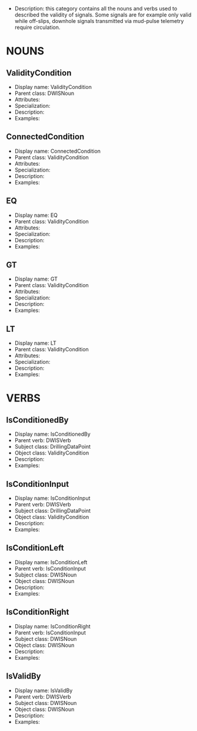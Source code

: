 - Description: this category contains all the nouns and verbs used to described the validity of signals. Some signals are for example only valid while off-slips, downhole signals transmitted via mud-pulse telemetry require circulation.

# NOUNS
## ValidityCondition <!-- NOUN -->
- Display name: ValidityCondition
- Parent class: DWISNoun
- Attributes:
- Specialization:
- Description: 
- Examples:
## ConnectedCondition <!-- NOUN -->
- Display name: ConnectedCondition
- Parent class: ValidityCondition
- Attributes:
- Specialization:
- Description: 
- Examples:
## EQ <!-- NOUN -->
- Display name: EQ
- Parent class: ValidityCondition
- Attributes:
- Specialization:
- Description: 
- Examples:
## GT <!-- NOUN -->
- Display name: GT
- Parent class: ValidityCondition
- Attributes:
- Specialization:
- Description: 
- Examples:
## LT <!-- NOUN -->
- Display name: LT
- Parent class: ValidityCondition
- Attributes:
- Specialization:
- Description: 
- Examples:


# VERBS
## IsConditionedBy <!-- VERB -->
- Display name: IsConditionedBy
- Parent verb: DWISVerb
- Subject class: DrillingDataPoint
- Object class: ValidityCondition
- Description: 
- Examples: 
## IsConditionInput <!-- VERB -->
- Display name: IsConditionInput
- Parent verb: DWISVerb
- Subject class: DrillingDataPoint
- Object class: ValidityCondition
- Description: 
- Examples: 
## IsConditionLeft <!-- VERB -->
- Display name: IsConditionLeft
- Parent verb: IsConditionInput
- Subject class: DWISNoun
- Object class: DWISNoun
- Description: 
- Examples: 
## IsConditionRight <!-- VERB -->
- Display name: IsConditionRight
- Parent verb: IsConditionInput
- Subject class: DWISNoun
- Object class: DWISNoun
- Description: 
- Examples: 
## IsValidBy <!-- VERB -->
- Display name: IsValidBy
- Parent verb: DWISVerb
- Subject class: DWISNoun
- Object class: DWISNoun
- Description: 
- Examples: 
